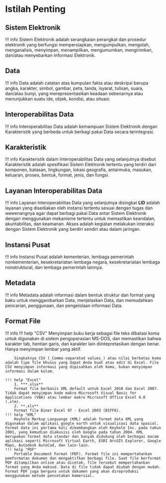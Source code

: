 
# Istilah Penting

## Sistem Elektronik 

!!! info 
    Sistem Elektronik adalah serangkaian perangkat dan prosedur elektronik yang berfungsi mempersiapkan, mengumpulkan, mengolah, menganalisis, menyimpan, menampilkan, mengumumkan, mengirimkan, dan/atau menyebarkan Informasi Elektronik.

## Data 

!!! info 
    Data adalah catatan atas kumpulan fakta atau deskripsi berupa angka, karakter, simbol, gambar, peta, tanda, isyarat, tulisan, suara, dan/atau bunyi, yang merepresentasikan keadaan sebenarnya atau menunjukkan suatu ide, objek, kondisi, atau situasi.

## Interoperabilitas Data

!!! info 
    Interoperabilitas Data adalah kemampuan Sistem Elektronik dengan Karakteristik yang berbeda untuk berbagi pakai Data secara terintegrasi.

## Karakteristik 

!!! info 
    Karakteristik dalam Interoperabilitas Data yang selanjutnya disebut Karakteristik adalah spesifikasi Sistem Elektronik tertentu yang terdiri dari komponen, batasan, lingkungan, lokasi geografis, antarmuka, masukan, keluaran, proses, bentuk, format, jenis, dan fungsi.

## Layanan Interoperabilitas Data 

!!! info 
    Layanan Interoperabilitas Data yang selanjutnya disingkat **LID** adalah layanan yang disediakan oleh instansi tertentu sesuai dengan tugas dan wewenangnya agar dapat berbagi pakai Data antar Sistem Elektronik dengan menggunakan mekanisme tertentu untuk memastikan keandalan, akuntabilitas, dan keamanan.
Akses adalah kegiatan melakukan interaksi dengan Sistem Elektronik yang berdiri sendiri atau dalam jaringan.

## Instansi Pusat 

!!! info 
    Instansi Pusat adalah kementerian, lembaga pemerintah nonkementerian, kesekretariatan lembaga negara, kesekretariatan lembaga nonstruktural, dan lembaga pemerintah lainnya.

## Metadata

!!! info
    Metadata adalah informasi dalam bentuk struktur dan format yang baku untuk menggambarkan Data,  menjelaskan Data, dan memudahkan pencarian, penggunaan, dan pengelolaan informasi Data.


## Format File
!!! info
    !!! help "CSV"
        Menyimpan buku kerja sebagai file teks dibatasi koma untuk digunakan di sistem pengoperasian MS-DOS, dan memastikan bahwa karakter tab, hentian garis, dan karakter lain diintepretasikan dengan benar. Hanya menyimpan lembar yang aktif.

        Singkatnya CSV (_Comma-separated values_) atau nilai berbatas koma adalah tipe file khusus yang dapat Anda buat atau edit di Excel. File CSV menyimpan informasi yang dipisahkan oleh koma, bukan menyimpan informasi dalam kolom.

    !!! help "Excel"
        1. ***.xlsx**
        Format file berbasis XML default untuk Excel 2010 dan Excel 2007. Tidak dapat menyimpan kode makro Microsoft Visual Basic for Applications (VBA) atau lembar makro Microsoft Office Excel 4.0 (.xlm).
        2. **.xls** 
        Format file Biner Excel 97 - Excel 2003 (BIFF8).
    !!! help "KML"
        Keyhole Markup Languange (KML) adalah format data XML yang digunakan dalam aplikasi google earth untuk visualisasi data spasial. Format data ini pertama kali dikembangkan oleh Keyhole Inc. pada tahun 2001, yang kemudian diakusisi oleh Google pada tahun 2004. KML merupakan format data standar dan banyak didukung oleh berbagai macam aplikasi seperti Microsoft Virtual Earth, ESRI ArcGIS Explorer, Google Maps, Autodesk AutoCad, dan lain-lain.
    !!! help "PDF"
        Portable Document Format (PDF). Format file ini mempertahankan pemformatan dokumen dan mengaktifkan berbagi file. Saat file berformat PDF ditampilkan online atau dicetak, file tersebut mempertahankan format yang Anda maksud. Data di file tidak dapat diubah dengan mudah. Format PDF juga berguna untuk dokumen yang akan direproduksi menggunakan metode pencetakan komersial.
  

